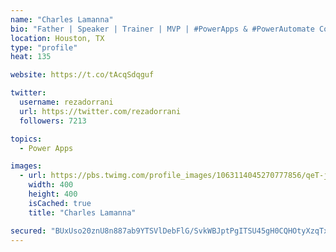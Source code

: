 ```yaml
---
name: "Charles Lamanna"
bio: "Father | Speaker | Trainer | MVP | #PowerApps & #PowerAutomate Community Super User | YouTuber Right-pointing triangle http://youtube.com/c/rezadorrani | Learn - Share - Clockwise rightwards and leftwards open circle arrows"
location: Houston, TX
type: "profile"
heat: 135

website: https://t.co/tAcqSdqguf

twitter:
  username: rezadorrani
  url: https://twitter.com/rezadorrani
  followers: 7213

topics:
  - Power Apps

images:
  - url: https://pbs.twimg.com/profile_images/1063114045270777856/qeT-jpWr_400x400.jpg
    width: 400
    height: 400
    isCached: true
    title: "Charles Lamanna"

secured: "BUxUso20znU8n887ab9YTSVlDebFlG/SvkWBJptPgITSU45gH0CQHOtyXzqTxnKqfXjNsE5DZ8tGV8ZQ+A2rmPmomdc9eRAtX1+kHboTLarFRx1gAGGv+6FUtutSrqMyv8cVmdmXW5hsH7waVQB3IJUrxXzrse66Fiz3X/94secKKl1wDXEYdza//+AuQQ57ctqR8dI68Nqfa+FHYp6m7x2+2xcaMwPQ54OAv/RNF4U2LdOJJkMt7G4RbJBLt2B+ly46HC9oZBsQQ3NUodIiKmccJGfonnp49IbN7JwPvDBmkUxkAGrIy1gOgNsFKKdC2zqAbvD9f6WcbCGP6iFeGBpXOTpzjFzFBGY5ri3uEzjP4OxnOlRVGOhCbNA3AZE5ae3p9xOaPGjpzzERUmy4PKcGKfmyUD0gsDPq/OMP3fs=;8/4LlnJZxpK7C4RjYWOHkQ=="
---
```


